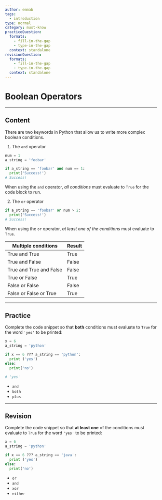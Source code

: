 ```yaml
---
author: emmab
tags:
  - introduction
type: normal
category: must-know
practiceQuestion:
  formats:
    - fill-in-the-gap
    - type-in-the-gap
  context: standalone
revisionQuestion:
  formats:
    - fill-in-the-gap
    - type-in-the-gap
  context: standalone
---
```


# Boolean Operators


---

## Content

There are two keywords in Python that allow us to write more complex boolean conditions.

1. The `and` operator

```python
num = 1
a_string = 'foobar'

if a_string == 'foobar' and num == 1:
  print('Success!')
# Success!
```

When using the `and` operator, *all conditions* must evaluate to `True` for the code block to run.

2. The `or` operator

```python
if a_string == 'foobar' or num > 2:
  print('Success!')
# Success!
```

When using the `or` operator, *at least one of the conditions* must evaluate to `True`.

| Multiple conditions     | Result |
| ----------------------- | ------ |
| True and True           | True   |
| True and False          | False  |
| True and True and False | False  |
| True or False           | True   |
| False or False          | False  |
| False or False or True  | True   |


---

## Practice

Complete the code snippet so that **both** conditions must evaluate to `True` for the word `'yes'` to be printed:

```python
x = 6
a_string = 'python'

if x == 6 ??? a_string == 'python':
  print ('yes')
else:
  print('no')

# 'yes'
```

- `and`
- `both`
- `plus`


---

## Revision

Complete the code snippet so that **at least one** of the conditions must evaluate to `True` for the word `'yes'` to be printed:

```python
x = 6
a_string = 'python'

if x == 6 ??? a_string == 'java':
  print ('yes')
else:
  print('no')
```

- `or`
- `and`
- `xor`
- `either`
 
